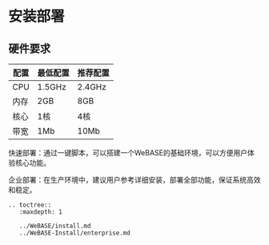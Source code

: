 # 安装部署

## 硬件要求

| 配置 | 最低配置 | 推荐配置 |
| ---- | -------- | -------- |
| CPU  | 1.5GHz   | 2.4GHz   |
| 内存 | 2GB      | 8GB      |
| 核心 | 1核      | 4核      |
| 带宽 | 1Mb      | 10Mb     |



快速部署：通过一键脚本，可以搭建一个WeBASE的基础环境，可以方便用户体验核心功能。

企业部署：在生产环境中，建议用户参考详细安装，部署全部功能，保证系统高效和稳定。

```eval_rst
.. toctree::
   :maxdepth: 1

   ../WeBASE/install.md
   ../WeBASE-Install/enterprise.md
```
